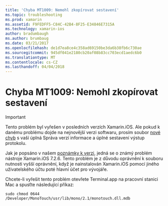 ```yaml
---
title: 'Chyba MT1009: Nemohl zkopírovat sestavení'
ms.topic: troubleshooting
ms.prod: xamarin
ms.assetid: F9FEDFF5-C84C-42B4-8F25-E34846E7315A
ms.technology: xamarin-ios
author: bradumbaugh
ms.author: brumbaug
ms.date: 03/21/2017
ms.openlocfilehash: de1d7ea8ce4c358ad69150be3da6b38fb6c730ae
ms.sourcegitcommit: 945df041e2180cb20af08b83cc703ecd1aedc6b0
ms.translationtype: MT
ms.contentlocale: cs-CZ
ms.lasthandoff: 04/04/2018
---
```

# <a name="error-mt1009-could-not-copy-the-assembly"></a>Chyba MT1009: Nemohl zkopírovat sestavení

> [!IMPORTANT]
> Tento problém byl vyřešen v posledních verzích Xamarin.iOS. Ale pokud k danému problému dojde na nejnovější verzi softwaru, prosím soubor [nové chyb](~/cross-platform/troubleshooting/questions/howto-file-bug.md) s vaší úplná Správa verzí informace a úplné sestavení výstup protokolu.

Jak je popsáno v našem [poznámky k verzi](https://developer.xamarin.com/releases/ios/xamarin.ios_7/xamarin.ios_7.2/), jedná se o známý problém nástroje Xamarin.iOS 7.2.6. Tento problém je z důvodu oprávnění k souboru nutnosti vyšší oprávnění, když je nainstalován Xamarin.iOS pomocí jiného uživatelského účtu poté hlavní účet pro vývojáře.

Chcete-li vyřešit tento problém otevřete Terminal.app na pracovní stanici Mac a spusťte následující příkaz:

`sudo chmod 0644 /Developer/MonoTouch/usr/lib/mono/2.1/monotouch.dll.mdb`

